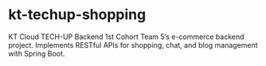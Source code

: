# kt-techup-shopping
KT Cloud TECH-UP Backend 1st Cohort Team 5’s e-commerce backend project. Implements RESTful APIs for shopping, chat, and blog management with Spring Boot.
